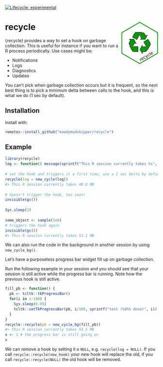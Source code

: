 
<!-- README.md is generated from README.Rmd. Please edit that file -->
<!-- badges: start -->

[![Lifecycle:
experimental](https://img.shields.io/badge/lifecycle-experimental-orange.svg)](https://lifecycle.r-lib.org/articles/stages.html#experimental)
<!-- badges: end -->

# recycle <img src="man/figures/logo.png" align="right" height="139" alt="" />

{recycle} provides a way to set a hook on garbage collection. This is
useful for instance if you want to run a R process periodically. Use
cases might be:

- Notifications
- Logs
- Diagnostics
- Updates

You can’t pick when garbage collection occurs but it is frequent, so the
next best thing is to pick a minimum delta between calls to the hook,
and this is what we do (1 sec by default).

## Installation

Install with:

``` r
remotes::install_github("moodymudskipper/recycle")
```

## Example

``` r
library(recycle)
log <- function() message(sprintf("This R session currently takes %s", capture.output(pryr::mem_used())))

# set the hook and triggers it a first time, use a 1 sec delta by default
recycle(log = new_cycle(log))
#> This R session currently takes 48.8 MB

# doesn't trigger the hook, too soon!
invisible(gc())

Sys.sleep(2)

some_object <- sample(1e6)
# triggers the hook again
invisible(gc())
#> This R session currently takes 53.1 MB
```

We can also run the code in the background in another session by using
`new_cycle_bg()`.

Let’s have a purposeless progress bar widget fill up on garbage
collection.

Run the following example in your session and you should see that your
session is still active while the progress bar is running. Note how the
previous hook is still active.

``` r
fill_pb <- function() {
  pb <- tcltk::tkProgressBar()
  for(i in 1:100) {
    Sys.sleep(0.05)
    tcltk::setTkProgressBar(pb, i/100, sprintf("test (%d%% done)", i))
  }
}
recycle::recycle(pb = new_cycle_bg(fill_pb))
#> This R session currently takes 53.5 MB
x <- 1 # the progress bar is still going on
x
```

We can remove a hook by setting it o `NULL`, e.g. `recycle(log = NULL)`.
If you call `recycle::recycle(new_hook)` your new hook will replace the
old, if you call `recycle::recycle(NULL)` the old hook will be removed.
